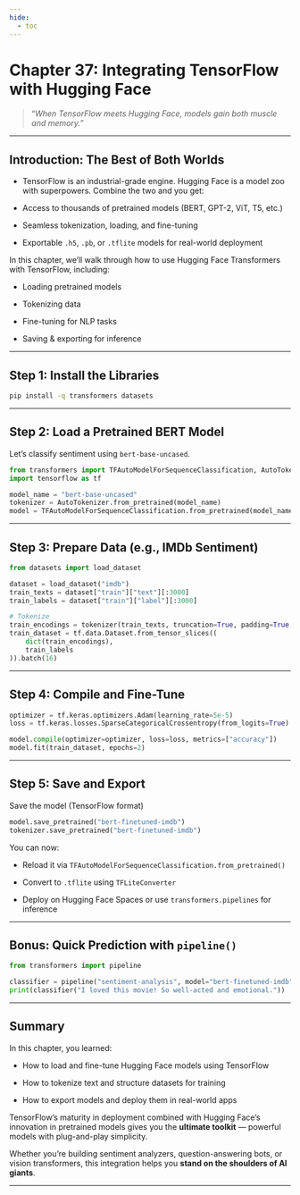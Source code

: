 ```yaml
---
hide:
  - toc
---
```


# Chapter 37: Integrating TensorFlow with Hugging Face

> “*When TensorFlow meets Hugging Face, models gain both muscle and memory.*”

---

## Introduction: The Best of Both Worlds

- TensorFlow is an industrial-grade engine. Hugging Face is a model zoo with superpowers. Combine the two and you get:

- Access to thousands of pretrained models (BERT, GPT-2, ViT, T5, etc.)

- Seamless tokenization, loading, and fine-tuning

- Exportable `.h5`, `.pb`, or `.tflite` models for real-world deployment

In this chapter, we’ll walk through how to use Hugging Face Transformers with TensorFlow, including:

- Loading pretrained models

- Tokenizing data

- Fine-tuning for NLP tasks

- Saving & exporting for inference

---

## Step 1: Install the Libraries

```bash
pip install -q transformers datasets
```

---

## Step 2: Load a Pretrained BERT Model

Let’s classify sentiment using `bert-base-uncased`.

```python
from transformers import TFAutoModelForSequenceClassification, AutoTokenizer
import tensorflow as tf

model_name = "bert-base-uncased"
tokenizer = AutoTokenizer.from_pretrained(model_name)
model = TFAutoModelForSequenceClassification.from_pretrained(model_name, num_labels=2)
```

---

## Step 3: Prepare Data (e.g., IMDb Sentiment)

```python
from datasets import load_dataset

dataset = load_dataset("imdb")
train_texts = dataset["train"]["text"][:3000]
train_labels = dataset["train"]["label"][:3000]

# Tokenize
train_encodings = tokenizer(train_texts, truncation=True, padding=True, return_tensors='tf')
train_dataset = tf.data.Dataset.from_tensor_slices((
    dict(train_encodings),
    train_labels
)).batch(16)
```

---

##  Step 4: Compile and Fine-Tune

```python
optimizer = tf.keras.optimizers.Adam(learning_rate=5e-5)
loss = tf.keras.losses.SparseCategoricalCrossentropy(from_logits=True)

model.compile(optimizer=optimizer, loss=loss, metrics=["accuracy"])
model.fit(train_dataset, epochs=2)
```

---

## Step 5: Save and Export

Save the model (TensorFlow format)
```python
model.save_pretrained("bert-finetuned-imdb")
tokenizer.save_pretrained("bert-finetuned-imdb")
```

You can now:

- Reload it via `TFAutoModelForSequenceClassification.from_pretrained()`

- Convert to `.tflite` using `TFLiteConverter`

- Deploy on Hugging Face Spaces or use `transformers.pipelines` for inference

---

## Bonus: Quick Prediction with `pipeline()`

```python
from transformers import pipeline

classifier = pipeline("sentiment-analysis", model="bert-finetuned-imdb", tokenizer="bert-finetuned-imdb")
print(classifier("I loved this movie! So well-acted and emotional."))
```

---

## Summary

In this chapter, you learned:

- How to load and fine-tune Hugging Face models using TensorFlow

- How to tokenize text and structure datasets for training

- How to export models and deploy them in real-world apps

TensorFlow’s maturity in deployment combined with Hugging Face’s innovation in pretrained models gives you the **ultimate toolkit** — powerful models with plug-and-play simplicity.

Whether you’re building sentiment analyzers, question-answering bots, or vision transformers, this integration helps you **stand on the shoulders of AI giants**.

---

